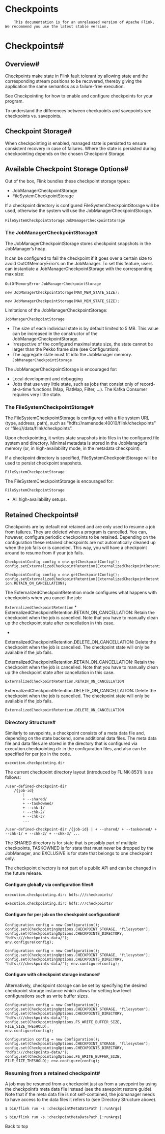 # Checkpoints


> 
        This documentation is for an unreleased version of Apache Flink. We recommend you use the latest stable version.
    


# Checkpoints#


## Overview#


Checkpoints make state in Flink fault tolerant by allowing state and the
corresponding stream positions to be recovered, thereby giving the application
the same semantics as a failure-free execution.


See Checkpointing for how to enable and
configure checkpoints for your program.


To understand the differences between checkpoints and savepoints see checkpoints vs. savepoints.


## Checkpoint Storage#


When checkpointing is enabled, managed state is persisted to ensure consistent recovery in case of failures.
Where the state is persisted during checkpointing depends on the chosen Checkpoint Storage.


## Available Checkpoint Storage Options#


Out of the box, Flink bundles these checkpoint storage types:

* JobManagerCheckpointStorage
* FileSystemCheckpointStorage

> 
  If a checkpoint directory is configured FileSystemCheckpointStorage will be used, otherwise the system will use the JobManagerCheckpointStorage.


`FileSystemCheckpointStorage`
`JobManagerCheckpointStorage`

### The JobManagerCheckpointStorage#


The JobManagerCheckpointStorage stores checkpoint snapshots in the JobManager’s heap.


It can be configured to fail the checkpoint if it goes over a certain size to avoid OutOfMemoryError’s on the JobManager. To set this feature, users can instantiate a JobManagerCheckpointStorage with the corresponding max size:

`OutOfMemoryError`
`JobManagerCheckpointStorage`

```
new JobManagerCheckpointStorage(MAX_MEM_STATE_SIZE);

```

`new JobManagerCheckpointStorage(MAX_MEM_STATE_SIZE);
`

Limitations of the JobManagerCheckpointStorage:

`JobManagerCheckpointStorage`
* The size of each individual state is by default limited to 5 MB. This value can be increased in the constructor of the JobManagerCheckpointStorage.
* Irrespective of the configured maximal state size, the state cannot be larger than the Pekko frame size (see Configuration).
* The aggregate state must fit into the JobManager memory.
`JobManagerCheckpointStorage`

The JobManagerCheckpointStorage is encouraged for:

* Local development and debugging
* Jobs that use very little state, such as jobs that consist only of record-at-a-time functions (Map, FlatMap, Filter, …). The Kafka Consumer requires very little state.

### The FileSystemCheckpointStorage#


The FileSystemCheckpointStorage is configured with a file system URL (type, address, path), such as “hdfs://namenode:40010/flink/checkpoints” or “file:///data/flink/checkpoints”.


Upon checkpointing, it writes state snapshots into files in the configured file system and directory. Minimal metadata is stored in the JobManager’s memory (or, in high-availability mode, in the metadata checkpoint).


If a checkpoint directory is specified, FileSystemCheckpointStorage will be used to persist checkpoint snapshots.

`FileSystemCheckpointStorage`

The FileSystemCheckpointStorage is encouraged for:

`FileSystemCheckpointStorage`
* All high-availability setups.

## Retained Checkpoints#


Checkpoints are by default not retained and are only used to resume a
job from failures. They are deleted when a program is cancelled.
You can, however, configure periodic checkpoints to be retained.
Depending on the configuration these retained checkpoints are not
automatically cleaned up when the job fails or is canceled.
This way, you will have a checkpoint around to resume from if your job fails.


```
CheckpointConfig config = env.getCheckpointConfig();
config.setExternalizedCheckpointRetention(ExternalizedCheckpointRetention.RETAIN_ON_CANCELLATION);

```

`CheckpointConfig config = env.getCheckpointConfig();
config.setExternalizedCheckpointRetention(ExternalizedCheckpointRetention.RETAIN_ON_CANCELLATION);
`

The ExternalizedCheckpointRetention mode configures what happens with checkpoints when you cancel the job:

`ExternalizedCheckpointRetention`
* 
ExternalizedCheckpointRetention.RETAIN_ON_CANCELLATION: Retain the checkpoint when the job is cancelled. Note that you have to manually clean up the checkpoint state after cancellation in this case.

* 
ExternalizedCheckpointRetention.DELETE_ON_CANCELLATION: Delete the checkpoint when the job is cancelled. The checkpoint state will only be available if the job fails.


ExternalizedCheckpointRetention.RETAIN_ON_CANCELLATION: Retain the checkpoint when the job is cancelled. Note that you have to manually clean up the checkpoint state after cancellation in this case.

`ExternalizedCheckpointRetention.RETAIN_ON_CANCELLATION`

ExternalizedCheckpointRetention.DELETE_ON_CANCELLATION: Delete the checkpoint when the job is cancelled. The checkpoint state will only be available if the job fails.

`ExternalizedCheckpointRetention.DELETE_ON_CANCELLATION`

### Directory Structure#


Similarly to savepoints, a checkpoint consists
of a meta data file and, depending on the state backend, some additional data
files. The meta data file and data files are stored in the directory that is
configured via execution.checkpointing.dir in the configuration files,
and also can be specified for per job in the code.

`execution.checkpointing.dir`

The current checkpoint directory layout (introduced by FLINK-8531) is as follows:


```
/user-defined-checkpoint-dir
    /{job-id}
        |
        + --shared/
        + --taskowned/
        + --chk-1/
        + --chk-2/
        + --chk-3/
        ...        

```

`/user-defined-checkpoint-dir
    /{job-id}
        |
        + --shared/
        + --taskowned/
        + --chk-1/
        + --chk-2/
        + --chk-3/
        ...        
`

The SHARED directory is for state that is possibly part of multiple checkpoints, TASKOWNED is for state that must never be dropped by the JobManager, and EXCLUSIVE is for state that belongs to one checkpoint only.


> 
  The checkpoint directory is not part of a public API and can be changed in the future release.



#### Configure globally via configuration files#


```
execution.checkpointing.dir: hdfs:///checkpoints/

```

`execution.checkpointing.dir: hdfs:///checkpoints/
`

#### Configure for per job on the checkpoint configuration#


```
Configuration config = new Configuration();
config.set(CheckpointingOptions.CHECKPOINT_STORAGE, "filesystem");
config.set(CheckpointingOptions.CHECKPOINTS_DIRECTORY, "hdfs:///checkpoints-data/");
env.configure(config);

```

`Configuration config = new Configuration();
config.set(CheckpointingOptions.CHECKPOINT_STORAGE, "filesystem");
config.set(CheckpointingOptions.CHECKPOINTS_DIRECTORY, "hdfs:///checkpoints-data/");
env.configure(config);
`

#### Configure with checkpoint storage instance#


Alternatively, checkpoint storage can be set by specifying the desired checkpoint storage instance which allows for setting low level configurations such as write buffer sizes.


```
Configuration config = new Configuration();
config.set(CheckpointingOptions.CHECKPOINT_STORAGE, "filesystem");
config.set(CheckpointingOptions.CHECKPOINTS_DIRECTORY, "hdfs:///checkpoints-data/");
config.set(CheckpointingOptions.FS_WRITE_BUFFER_SIZE, FILE_SIZE_THESHOLD);
env.configure(config);

```

`Configuration config = new Configuration();
config.set(CheckpointingOptions.CHECKPOINT_STORAGE, "filesystem");
config.set(CheckpointingOptions.CHECKPOINTS_DIRECTORY, "hdfs:///checkpoints-data/");
config.set(CheckpointingOptions.FS_WRITE_BUFFER_SIZE, FILE_SIZE_THESHOLD);
env.configure(config);
`

### Resuming from a retained checkpoint#


A job may be resumed from a checkpoint just as from a savepoint
by using the checkpoint’s meta data file instead (see the
savepoint restore guide). Note that if the
meta data file is not self-contained, the jobmanager needs to have access to
the data files it refers to (see Directory Structure
above).


```
$ bin/flink run -s :checkpointMetaDataPath [:runArgs]

```

`$ bin/flink run -s :checkpointMetaDataPath [:runArgs]
`

 Back to top
